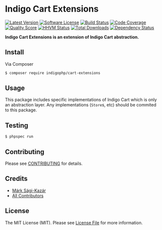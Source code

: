 # Indigo Cart Extensions

[![Latest Version](https://img.shields.io/github/release/indigophp/cart-extensions.svg?style=flat-square)](https://github.com/indigophp/cart-extensions/releases)
[![Software License](https://img.shields.io/badge/license-MIT-brightgreen.svg?style=flat-square)](LICENSE)
[![Build Status](https://img.shields.io/travis/indigophp/cart-extensions/develop.svg?style=flat-square)](https://travis-ci.org/indigophp/cart-extensions)
[![Code Coverage](https://img.shields.io/scrutinizer/coverage/g/indigophp/cart-extensions.svg?style=flat-square)](https://scrutinizer-ci.com/g/indigophp/cart-extensions)
[![Quality Score](https://img.shields.io/scrutinizer/g/indigophp/cart-extensions.svg?style=flat-square)](https://scrutinizer-ci.com/g/indigophp/cart-extensions)
[![HHVM Status](https://img.shields.io/hhvm/indigophp/cart-extensions.svg?style=flat-square)](http://hhvm.h4cc.de/package/indigophp/cart-extensions)
[![Total Downloads](https://img.shields.io/packagist/dt/indigophp/cart-extensions.svg?style=flat-square)](https://packagist.org/packages/indigophp/cart-extensions)
[![Dependency Status](https://www.versioneye.com/user/projects/53c95da7c275671b4100002b/badge.svg?style=flat)](https://www.versioneye.com/user/projects/53c95da7c275671b4100002b)

**Indigo Cart Extensions is an extension of Indigo Cart abstraction.**


## Install

Via Composer

``` bash
$ composer require indigophp/cart-extensions
```


## Usage

This package includes specific implementations of Indigo Cart which is only an abstraction layer. Any implementations (`Store`s, etc) should be commited to this package.


## Testing

``` bash
$ phpspec run
```


## Contributing

Please see [CONTRIBUTING](CONTRIBUTING.md) for details.


## Credits

- [Márk Sági-Kazár](https://github.com/sagikazarmark)
- [All Contributors](https://github.com/indigophp/cart-extensions/contributors)


## License

The MIT License (MIT). Please see [License File](LICENSE) for more information.
